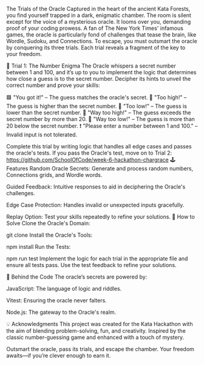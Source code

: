 The Trials of the Oracle
Captured in the heart of the ancient Kata Forests, you find yourself trapped in a dark, enigmatic chamber. The room is silent except for the voice of a mysterious oracle. It looms over you, demanding proof of your coding prowess. A fan of The New York Times' infamous games, the oracle is particularly fond of challenges that tease the brain, like Wordle, Sudoku, and Connections. To escape, you must outsmart the oracle by conquering its three trials. Each trial reveals a fragment of the key to your freedom.

🌟 Trial 1: The Number Enigma
The Oracle whispers a secret number between 1 and 100, and it’s up to you to implement 
the logic that determines how close a guess is to the secret number. Decipher its hints
 to unveil the correct number and prove your skills:

🟩 "You got it!" – The guess matches the oracle's secret.
🔺 "Too high!" – The guess is higher than the secret number.
🔻 "Too low!" – The guess is lower than the secret number.
🚨 "Way too high!" – The guess exceeds the secret number by more than 20.
🚨 "Way too low!" – The guess is more than 20 below the secret number.
❗ "Please enter a number between 1 and 100." – Invalid input is not tolerated.

Complete this trial by writing logic that handles all edge cases and passes the oracle's tests.
If you pass the Oracle's test, move on to Trial 2:
https://github.com/SchoolOfCode/week-6-hackathon-chargrace
🕹 Features
Random Oracle Secrets: Generate and process random numbers, Connections grids, and Wordle words.

Guided Feedback: Intuitive responses to aid in deciphering the Oracle's challenges.

Edge Case Protection: Handles invalid or unexpected inputs gracefully.

Replay Option: Test your skills repeatedly to refine your solutions.
🚀 How to Solve
Clone the Oracle's Domain:

git clone 
Install the Oracle's Tools:

npm install
Run the Tests:

npm run test
Implement the logic for each trial in the appropriate file and ensure all tests pass. Use the test feedback to refine your solutions.

📖 Behind the Code
The oracle’s secrets are powered by:

JavaScript: The language of logic and riddles.

Vitest: Ensuring the oracle never falters.

Node.js: The gateway to the Oracle's realm.

💡 Acknowledgments
This project was created for the Kata Hackathon with the aim of blending problem-solving, fun, and creativity. Inspired by the classic number-guessing game and enhanced with a touch of mystery.

Outsmart the oracle, pass its trials, and escape the chamber. Your freedom awaits—if you’re clever enough to earn it.
